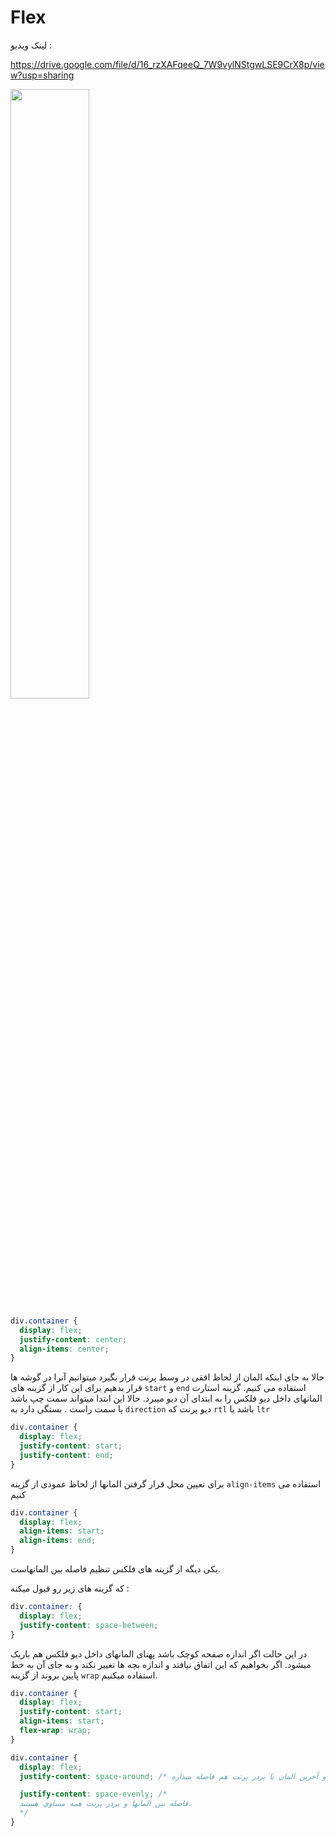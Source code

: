 # Flex

لینک ویدیو :

https://drive.google.com/file/d/16_rzXAFqeeQ_7W9vylNStgwLSE9CrX8p/view?usp=sharing

[<img src="https://drive.google.com/file/d/16_rzXAFqeeQ_7W9vylNStgwLSE9CrX8p/view?usp=sharing" width="50%">](https://drive.google.com/file/d/16_rzXAFqeeQ_7W9vylNStgwLSE9CrX8p/view?usp=sharing "Flex Video")

```css
div.container {
  display: flex;
  justify-content: center;
  align-items: center;
}
```

حالا به جای اینکه المان از لحاظ افقی در وسط پرنت قرار بگیرد میتوانیم آنرا در گوشه ها قرار بدهیم برای این کار از گزینه های
`start`
و
`end`
استفاده می کنیم.
گزینه استارت المانهای داخل دیو فلکس را به ابتدای آن دیو میبرد. حالا این ابتدا میتواند سمت چپ باشد یا سمت راست .
بستگی دارد به
`direction`
دیو پرنت که
`rtl`
باشد یا
`ltr`

```css
div.container {
  display: flex;
  justify-content: start;
  justify-content: end;
}
```

برای تعیین محل قرار گرفتن المانها از لحاظ عمودی از گزینه
`align-items`
استفاده می کنیم

```css
div.container {
  display: flex;
  align-items: start;
  align-items: end;
}
```

یکی دیگه از گزینه های فلکس تنظیم فاصله بین المانهاست.

که گزینه های زیر رو قبول میکنه :

```css
div.container: {
  display: flex;
  justify-content: space-between;
}
```

در این حالت اگر اندازه صفحه کوچک باشد پهنای المانهای داخل دیو فلکس هم باریک میشود.
اگر بخواهیم که این اتفاق نیافتد و اندازه بچه ها تغییر نکند و به جای آن به خط پایین بروند از گزینه
`wrap`
استفاده میکنیم.

```css
div.container {
  display: flex;
  justify-content: start;
  align-items: start;
  flex-wrap: wrap;
}
```

```css
div.container {
  display: flex;
  justify-content: space-around; /* فاصله بین المانها رو به صورت اتوماتیک تنظیم میکنه و بین اولین و آخرین المان با بردر پرنت هم فاصله میذاره. */

  justify-content: space-evenly; /*
  فاصله بین المانها و بردر پرنت همه مساوی هستند. 
  */
}
```
